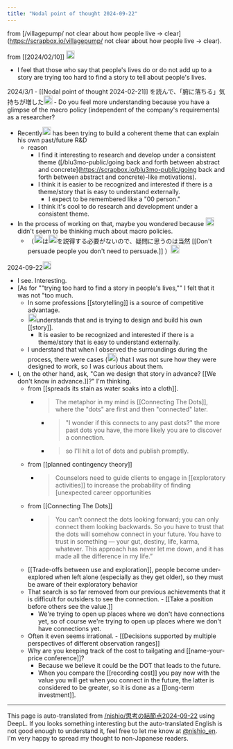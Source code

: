 ```yaml
---
title: "Nodal point of thought 2024-09-22"
---
```


from [/villagepump/ not clear about how people live -> clear](https://scrapbox.io/villagepump/ not clear about how people live -> clear).

from [[2024/02/10]]
<img src='https://scrapbox.io/api/pages/villagepump/Summer498/icon' alt='/villagepump/Summer498.icon' height="19.5"/>
- I feel that those who say that people's lives do or do not add up to a story are trying too hard to find a story to tell about people's lives.

2024/3/1
    - [[Nodal point of thought 2024-02-21]] を読んで、「腑に落ちる」気持ちが増した<img src='https://scrapbox.io/api/pages/villagepump/blu3mo/icon' alt='/villagepump/blu3mo.icon' height="19.5"/>
    - Do you feel more understanding because you have a glimpse of the macro policy (independent of the company's requirements) as a researcher?

- Recently<img src='https://scrapbox.io/api/pages/villagepump/blu3mo/icon' alt='/villagepump/blu3mo.icon' height="19.5"/> has been trying to build a coherent theme that can explain his own past/future R&D
    - reason
        - I find it interesting to research and develop under a consistent theme ([/blu3mo-public/going back and forth between abstract and concrete](https://scrapbox.io/blu3mo-public/going back and forth between abstract and concrete)-like motivations).
        - I think it is easier to be recognized and interested if there is a theme/story that is easy to understand externally.
            - I expect to be remembered like a "00 person."
        - I think it's cool to do research and development under a consistent theme.
- In the process of working on that, maybe you wondered because <img src='https://scrapbox.io/api/pages/villagepump/nishio/icon' alt='/villagepump/nishio.icon' height="19.5"/> didn't seem to be thinking much about macro policies.
    - （<img src='https://scrapbox.io/api/pages/villagepump/nishio/icon' alt='/villagepump/nishio.icon' height="19.5"/>は<img src='https://scrapbox.io/api/pages/villagepump/blu3mo/icon' alt='/villagepump/blu3mo.icon' height="19.5"/>を説得する必要がないので、疑問に思うのは当然  [[Don't persuade people you don't need to persuade.]] ）<img src='https://scrapbox.io/api/pages/villagepump/blu3mo/icon' alt='/villagepump/blu3mo.icon' height="19.5"/>

2024-09-22<img src='https://scrapbox.io/api/pages/nishio-en/nishio/icon' alt='nishio.icon' height="19.5"/>
- I see. Interesting.
- [As for ""trying too hard to find a story in people's lives,"" I felt that it was not "too much.
    - In some professions [[storytelling]] is a source of competitive advantage.
    - <img src='https://scrapbox.io/api/pages/villagepump/blu3mo/icon' alt='/villagepump/blu3mo.icon' height="19.5"/>understands that and is trying to design and build his own [[story]].
        - It is easier to be recognized and interested if there is a theme/story that is easy to understand externally.
    - I understand that when I observed the surroundings during the process, there were cases (<img src='https://scrapbox.io/api/pages/villagepump/nishio/icon' alt='/villagepump/nishio.icon' height="19.5"/>) that I was not sure how they were designed to work, so I was curious about them.
- I, on the other hand, ask, "Can we design that story in advance? [[We don't know in advance.]]?" I'm thinking.
    - from [[spreads its stain as water soaks into a cloth]].
        - > The metaphor in my mind is [[Connecting The Dots]], where the "dots" are first and then "connected" later.
            - > "I wonder if this connects to any past dots?" the more past dots you have, the more likely you are to discover a connection.
            - > so I'll hit a lot of dots and publish promptly.
    - from  [[planned contingency theory]]
        - > Counselors need to guide clients to engage in [[exploratory activities]] to increase the probability of finding [unexpected career opportunities
    - from [[Connecting The Dots]]
        - > You can’t connect the dots looking forward; you can only connect them looking backwards. So you have to trust that the dots will somehow connect in your future. You have to trust in something — your gut, destiny, life, karma, whatever. This approach has never let me down, and it has made all the difference in my life.”
    - [[Trade-offs between use and exploration]], people become under-explored when left alone (especially as they get older), so they must be aware of their exploratory behavior
    - That search is so far removed from our previous achievements that it is difficult for outsiders to see the connection.
            - [[Take a position before others see the value.]]
        - We're trying to open up places where we don't have connections yet, so of course we're trying to open up places where we don't have connections yet.
    - Often it even seems irrational.
            - [[Decisions supported by multiple perspectives of different observation ranges]]
    - Why are you keeping track of the cost to tailgating and [[name-your-price conference]]?
        - Because we believe it could be the DOT that leads to the future.
        - When you compare the [[recording cost]] you pay now with the value you will get when you connect in the future, the latter is considered to be greater, so it is done as a [[long-term investment]].

---
This page is auto-translated from [/nishio/思考の結節点2024-09-22](https://scrapbox.io/nishio/思考の結節点2024-09-22) using DeepL. If you looks something interesting but the auto-translated English is not good enough to understand it, feel free to let me know at [@nishio_en](https://twitter.com/nishio_en). I'm very happy to spread my thought to non-Japanese readers.